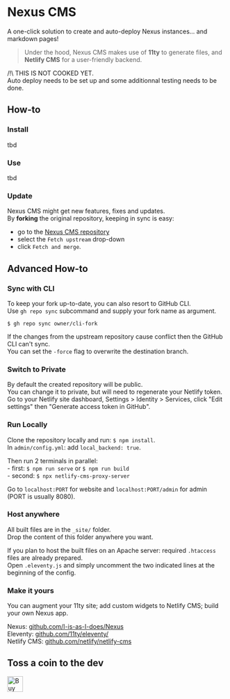 # Nexus CMS

A one-click solution to create and auto-deploy Nexus instances... and markdown pages!  

> Under the hood, Nexus CMS makes use of **11ty** to generate files, and **Netlify CMS** for a user-friendly backend.  

/!\ THIS IS NOT COOKED YET.  
Auto deploy needs to be set up and some additionnal testing needs to be done.

## How-to

### Install

tbd

### Use

tbd

### Update

Nexus CMS might get new features, fixes and updates.  
By **forking** the original repository, keeping in sync is easy: 

- go to the [Nexus CMS repository](https://github.com/I-is-as-I-does/Nexus-CMS)
- select the `Fetch upstream` drop-down
- click `Fetch and merge`.

## Advanced How-to

### Sync with CLI

To keep your fork up-to-date, you can also resort to GitHub CLI.  
Use `gh repo sync` subcommand and supply your fork name as argument.  

`$ gh repo sync owner/cli-fork`

If the changes from the upstream repository cause conflict then the GitHub CLI can't sync.  
You can set the `-force` flag to overwrite the destination branch.

### Switch to Private

By default the created repository will be public.  
You can change it to private, but will need to regenerate your Netlify token.  
Go to your Netlify site dashboard, Settings > Identity > Services, click "Edit settings" then "Generate access token in GitHub".

### Run Locally

Clone the repository locally and run: `$ npm install`.  
In `admin/config.yml`: add `local_backend: true`.   

Then run 2 terminals in parallel:  
    - first: `$ npm run serve` or `$ npm run build`  
    - second: `$ npx netlify-cms-proxy-server`  

Go to `localhost:PORT` for website and `localhost:PORT/admin` for admin (PORT is usually 8080).

### Host anywhere
 
All built files are in the `_site/` folder.  
Drop the content of this folder anywhere you want.  

If you plan to host the built files on an Apache server: required `.htaccess` files are already prepared.  
Open `.eleventy.js` and simply uncomment the two indicated lines at the beginning of the config.  

### Make it yours

You can augment your 11ty site; add custom widgets to Netlify CMS; build your own Nexus app.

Nexus: [github.com/I-is-as-I-does/Nexus](https://github.com/I-is-as-I-does/Nexus)  
Eleventy: [github.com/11ty/eleventy/](https://github.com/11ty/eleventy/)  
Netlify CMS: [github.com/netlify/netlify-cms](https://github.com/netlify/netlify-cms)  

## Toss a coin to the dev

<a href='https://ko-fi.com/I2I17EOYP' target='_blank'><img height='36' style='border:0px;height:36px;' src='https://cdn.ko-fi.com/cdn/kofi2.png?v=3' border='0' alt='Buy Me a Coffee at ko-fi.com' /></a>
